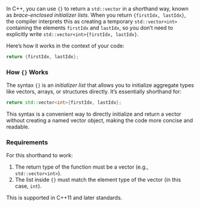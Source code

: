In C++, you can use `{}` to return a `std::vector` in a shorthand way, known as *brace-enclosed initializer lists*. When you return `{firstIdx, lastIdx}`, the compiler interprets this as creating a temporary `std::vector<int>` containing the elements `firstIdx` and `lastIdx`, so you don’t need to explicitly write `std::vector<int>{firstIdx, lastIdx}`.

Here’s how it works in the context of your code:

```cpp
return {firstIdx, lastIdx};
```

### How `{}` Works

The syntax `{}` is an *initializer list* that allows you to initialize aggregate types like vectors, arrays, or structures directly. It’s essentially shorthand for:

```cpp
return std::vector<int>{firstIdx, lastIdx};
```

This syntax is a convenient way to directly initialize and return a vector without creating a named vector object, making the code more concise and readable.

### Requirements

For this shorthand to work:
1. The return type of the function must be a vector (e.g., `std::vector<int>`).
2. The list inside `{}` must match the element type of the vector (in this case, `int`).

This is supported in C++11 and later standards.


